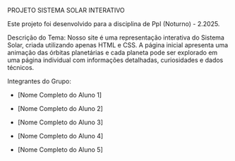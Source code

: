 PROJETO SISTEMA SOLAR INTERATIVO

Este projeto foi desenvolvido para a disciplina de PpI (Noturno) - 2.2025.

Descrição do Tema:
Nosso site é uma representação interativa do Sistema Solar, criada utilizando apenas HTML e CSS. A página inicial apresenta uma animação das órbitas planetárias e cada planeta pode ser explorado em uma página individual com informações detalhadas, curiosidades e dados técnicos.

Integrantes do Grupo:
- [Nome Completo do Aluno 1]
- [Nome Completo do Aluno 2]
- [Nome Completo do Aluno 3]
- [Nome Completo do Aluno 4]

- [Nome Completo do Aluno 5]
